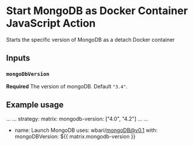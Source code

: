 # Start MongoDB as Docker Container JavaScript Action
Starts the specific version of MongoDB as a detach Docker container


## Inputs

### `mongoDbVersion`

**Required** The version of mongoDB. Default `"3.4"`.


## Example usage
...
...
strategy:
      matrix:
        mongodb-version: ["4.0", "4.2"]
...
...
- name: Launch MongoDB
  uses: wbari/mongoDB@v0.1
  with:
    mongoDBVersion: ${{ matrix.mongodb-version }}
